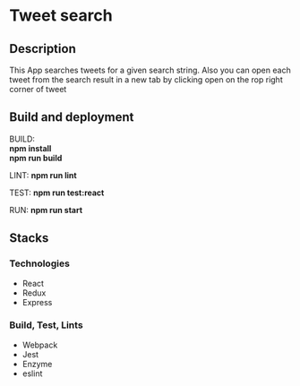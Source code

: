 <h1>Tweet search</h1>

<h2>Description</h2>
<p>
This App searches tweets for a given search string.
Also you can open each tweet from the search result in a new tab by clicking open on the rop right corner of tweet
</p>

<h2> Build and deployment</h2>
<p>
BUILD:<br>
  <strong>npm install</strong><br>
<strong>npm run build </strong>


LINT:
<strong>npm run lint</strong>


TEST:
<strong>npm run test:react</strong>


RUN:
<strong>npm run start </strong>
</p>


<h2>Stacks</h2>

<h3>Technologies</h3>
<ul>
  <li>React</li>
  <li>Redux</li>
  <li>Express</li>
</ul>

<h3>Build, Test, Lints</h3>
<ul>
  <li>Webpack</li>
  <li>Jest</li>
  <li>Enzyme</li>
  <li>eslint</li>
</ul>
